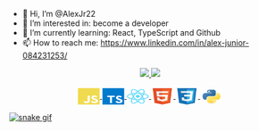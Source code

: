- 👋 Hi, I’m @AlexJr22
- 👀 I’m interested in: become a developer
- 🌱 I’m currently learning: React, TypeScript and Github
- 📫 How to reach me: https://www.linkedin.com/in/alex-junior-084231253/

<div align="center">
  <a href="https://github.com/alexjr22">
  <img height="180em" src="https://github-readme-stats.vercel.app/api?username=alexjr22&show_icons=true&theme=dracula&include_all_commits=true&count_private=true"/>
  <img height="180em" src="https://github-readme-stats.vercel.app/api/top-langs/?username=alexjr22&layout=compact&langs_count=7&theme=dracula"/>
</div>
  
<div style="display: inline_block"
     align="center"><br>
  <img align="center" alt="Rafa-Js" height="30" width="40" src="https://raw.githubusercontent.com/devicons/devicon/master/icons/javascript/javascript-plain.svg">
  <img align="center" alt="Rafa-Ts" height="30" width="40" src="https://raw.githubusercontent.com/devicons/devicon/master/icons/typescript/typescript-plain.svg">
  <img align="center" alt="Rafa-React" height="30" width="40" src="https://raw.githubusercontent.com/devicons/devicon/master/icons/react/react-original.svg">
  <img align="center" alt="Rafa-HTML" height="30" width="40" src="https://raw.githubusercontent.com/devicons/devicon/master/icons/html5/html5-original.svg">
  <img align="center" alt="Rafa-CSS" height="30" width="40" src="https://raw.githubusercontent.com/devicons/devicon/master/icons/css3/css3-original.svg">
  <img align="center" alt="Rafa-Python" height="30" width="40" src="https://raw.githubusercontent.com/devicons/devicon/master/icons/python/python-original.svg">
</div>

![snake gif](https://github.com/Alexjr22Alexjr22/Alexjr22/blob/output/github-contribution-grid-snake.svg)
